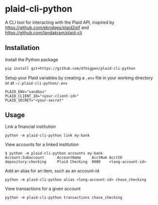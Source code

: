 # plaid-cli-python

A CLI tool for interacting with the Plaid API, inspired by https://github.com/ebridges/plaid2qif and https://github.com/landakram/plaid-cli

## Installation

Install the Python package

```bash
pip install git+https://github.com/dthigpen/plaid-cli-python
```

Setup your Plaid variables by creating a `.env` file in your working directory or at `~/.plaid-cli-python/.env`

```env
PLAID_ENV="sandbox"
PLAID_CLIENT_ID="<your-client-id>"
PLAID_SECRET="<your-secret"
```

## Usage

Link a financial institution

```
python -m plaid-cli-python link my-bank
```

View accounts for a linked institution

```
$ python -m plaid-cli-python accounts my-bank
Account:Subaccount      AccountName     AcctNum AcctID
depository:checking     Plaid Checking  0000    <long-account-id>
```

Add an alias for an item, such as an account-id

```
python -m plaid-cli-python alias <long-account-id> chase_checking
```

View transactions for a given account

```
python -m plaid-cli-python transactions chase_checking
```